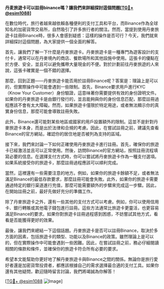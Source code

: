 **丹麦旅遊卡可以註冊binance嗎？讓我們來詳細探討這個問題[[TG💪+ @esim1088](https://t.me/s/esim1088)]**

在數位時代，旅行者越來越依賴各種便利的支付工具和平台，而Binance作為全球知名的加密貨幣交易所，自然吸引了許多旅行者的關注。然而，當提到使用丹麥旅遊卡註冊Binance時，很多人會感到疑惑：這樣的操作是否可行？今天，我們就來詳細探討這個問題，為大家提供一個全面的解答。

首先，讓我們了解一下什麼是丹麥旅遊卡。丹麥旅遊卡是一種專門為遊客設計的支付卡，通常可以在丹麥境內的商店、餐飲場所和其他設施中使用。這張卡的優點在於方便、安全，並且可以避免攜帶大量現金的不便。對於計劃前往丹麥旅遊的人來說，這張卡確實是一個不錯的選擇。

那麼，回到正題——丹麥旅遊卡能否用於註冊Binance呢？答案是：理論上是可以的，但實際操作中可能會遇到一些限制。首先，Binance要求用戶進行KYC（Know Your Customer）身份驗證，這意味著你需要提供有效的身份證明文件。如果你的丹麥旅遊卡是由銀行發行的，並且能夠與你的身份信息匹配，那麼註冊過程應該不會有太大障礙。然而，如果旅遊卡僅限於特定用途，或者無法顯示你的真實身份信息，那麼可能會導致註冊失敗。

此外，Binance還可能對某些地區或國家的用戶設置額外的限制。這並不是針對丹麥旅遊卡本身，而是出於法律和合規的考慮。因此，在嘗試註冊之前，建議先查看Binance的官方網站，確認你的居住地是否被列為支持的區域。

接下來，我們來討論一下如何正確使用丹麥旅遊卡進行註冊。首先，確保你的旅遊卡已經激活並且可以正常使用。然後，訪問Binance的官方網站，按照註冊流程填寫必要的信息。在選擇支付方式時，你可以嘗試將丹麥旅遊卡作為一種支付選項。如果系統接受你的旅遊卡，那麼註冊過程應該可以順利完成。

當然，這裡還有一些需要注意的地方。例如，如果你的旅遊卡餘額不足，或者無法滿足Binance的最低存款要求，那麼註冊可能會失敗。此外，如果你的旅遊卡需要通過特定的銀行渠道進行充值，那麼可能需要額外的步驟來完成這一步驟。因此，在開始註冊之前，最好先做好充分的準備工作。

除了丹麥旅遊卡之外，還有一些其他的支付方式可以考慮。例如，你可以使用信用卡、銀行轉賬或其他電子錢包進行註冊。這些方法通常比旅遊卡更靈活，也更容易滿足Binance的要求。如果你對旅遊卡註冊過程感到困惑，不妨嘗試其他方式，看看是否能獲得更好的效果。

最後，讓我們來總結一下這個話題。丹麥旅遊卡是否可以註冊Binance，取決於多方面的因素，包括旅遊卡的類型、功能以及Binance的政策。雖然理論上是可以的，但在實際操作中可能會遇到一些困難。因此，在嘗試註冊之前，務必仔細閱讀相關的條款和條件，並確保你的旅遊卡符合所有必要的要求。

希望本文能幫助你更好地了解丹麥旅遊卡與Binance之間的關係。無論你是旅行愛好者還是加密貨幣投資者，都應該根據自己的需求選擇最合適的支付工具。如果你還有其他疑問，歡迎隨時留言討論，我們將竭誠為你解答！

[[TG💪+ @esim1088](https://t.me/s/esim1088) ![Image](https://i.postimg.cc/4NQfJmqS/Snipaste-2025-05-13-00-14-12.png)]